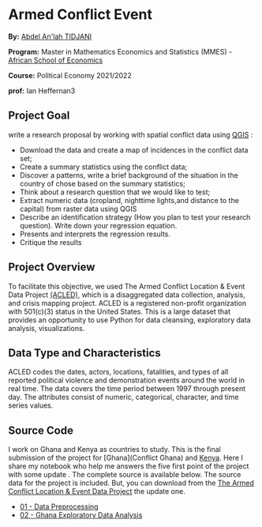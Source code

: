 # Armed Conflict Event

**By:** [Abdel An'lah TIDJANI](https://www.linkedin.com/in/abdelanlah-tidjani/)

**Program:** Master in Mathematics Economics and Statistics (MMES) - [African School of Economics](https://africanschoolofeconomics.com/)

**Course:** Political Economy 2021/2022

**prof:** Ian Heffernan3

## Project Goal
 write a research proposal by working with spatial conflict data using [QGIS](https://www.qgis.org/en/site/) :
* Download the data and create a map of incidences in the conflict data set; 
* Create a summary statistics using the conflict data;
* Discover a patterns, write a brief background of the situation in the country of chose based on the summary statistics;
* Think about a research question that we would like to test;
* Extract numeric data (cropland, nighttime lights,and distance to the capital) from raster data using QGIS
* Describe an identification strategy (How you plan to test your research question). Write down your regression equation.
* Presents and interprets the regression results.
* Critique the results


## Project Overview
  To facilitate this objective, we used The Armed Conflict Location & Event Data Project [(ACLED)](https://acleddata.com/#/dashboard), which is a disaggregated data collection, analysis, and crisis mapping project. ACLED is a registered non-profit organization with 501(c)(3) status in the United States. This is a large dataset that provides an opportunity to use Python for data cleansing, exploratory data analysis, visualizations.  

## Data Type and Characteristics
ACLED codes the dates, actors, locations, fatalities, and types of all reported political violence and demonstration events around the world in real time.
The data covers the time period between 1997 through present day.  The attributes consist of numeric, categorical, character, and time series values.  


## Source Code
I work on Ghana and Kenya as countries to study. This is the final submission of the project for [Ghana](Conflict Ghana) and [Kenya](). Here I share my notebook who help me answers the five first point of the project with some update . The complete source  is available below.  The source data for the project is included.  But, you can  download from the [The Armed Conflict Location & Event Data Project](https://acleddata.com/data-export-tool/) the update one.

* [01 - Data Preprocessing](Data-Preprocessing.ipynb)
* [02 - Ghana Exploratory Data Analysis](Ghana-Exploratory-Data-Analysis.ipynb)
